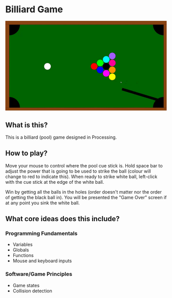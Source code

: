 # Billiard Game
<img src="assets/demo.gif" alt="billiard_game_demo"/>

## What is this?
This is a billiard (pool) game designed in Processing.

## How to play?
Move your mouse to control where the pool cue stick is. Hold space bar to adjust the power that is going to be used to strike the ball (colour will change to red to indicate this). When ready to strike white ball, left-click with the cue stick at the edge of the white ball.

Win by getting all the balls in the holes (order doesn't matter nor the order of getting the black ball in). You will be presented the "Game Over" screen if at any point you sink the white ball.

## What core ideas does this include?
### Programming Fundamentals
- Variables
- Globals
- Functions
- Mouse and keyboard inputs

### Software/Game Principles
- Game states
- Collision detection